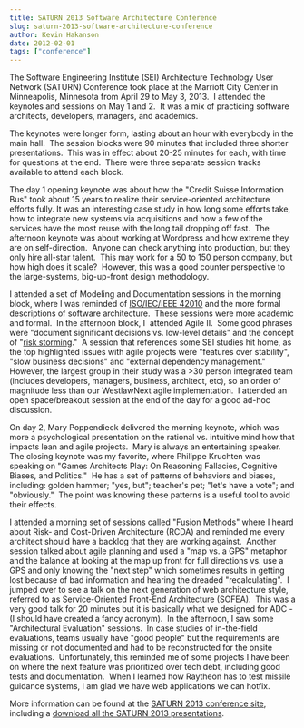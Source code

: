 ```yaml
---
title: SATURN 2013 Software Architecture Conference
slug: saturn-2013-software-architecture-conference
author: Kevin Hakanson
date: 2012-02-01
tags: ["conference"]
---
```

The Software Engineering Institute (SEI) Architecture Technology User Network (SATURN) Conference took place at the Marriott City Center in Minneapolis, Minnesota from April 29 to May 3, 2013.  I attended the keynotes and sessions on May 1 and 2.  It was a mix of practicing software architects, developers, managers, and academics.

The keynotes were longer form, lasting about an hour with everybody in the main hall.  The session blocks were 90 minutes that included three shorter presentations.  This was in effect about 20-25 minutes for each, with time for questions at the end.  There were three separate session tracks available to attend each block.

The day 1 opening keynote was about how the "Credit Suisse Information Bus" took about 15 years to realize their service-oriented architecture efforts fully.  It was an interesting case study in how long some efforts take, how to integrate new systems via acquisitions and how a few of the services have the most reuse with the long tail dropping off fast.  The afternoon keynote was about working at Wordpress and how extreme they are on self-direction.  Anyone can check anything into production, but they only hire all-star talent.  This may work for a 50 to 150 person company, but how high does it scale?  However, this was a good counter perspective to the large-systems, big-up-front design methodology.

I attended a set of Modeling and Documentation sessions in the morning block, where I was reminded of [ISO/IEC/IEEE 42010](http://www.iso-architecture.org/ieee-1471/defining-architecture.html) and the more formal descriptions of software architecture.  These sessions were more academic and formal.  In the afternoon block, I  attended Agile II.  Some good phrases were "document significant decisions vs. low-level details" and the concept of "[risk storming](http://www.codingthearchitecture.com/2012/07/11/risk_storming.html)."  A session that references some SEI studies hit home, as the top highlighted issues with agile projects were "features over stability", "slow business decisions" and "external dependency management."  However, the largest group in their study was a >30 person integrated team (includes developers, managers, business, architect, etc), so an order of magnitude less than our WestlawNext agile implementation.  I attended an open space/breakout session at the end of the day for a good ad-hoc discussion.

On day 2, Mary Poppendieck delivered the morning keynote, which was more a psychological presentation on the rational vs. intuitive mind how that impacts lean and agile projects.  Mary is always an entertaining speaker.  The closing keynote was my favorite, where Philippe Kruchten was speaking on "Games Architects Play: On Reasoning Fallacies, Cognitive Biases, and Politics."  He has a set of patterns of behaviors and biases, including: golden hammer; "yes, but"; teacher's pet; "let's have a vote"; and "obviously."  The point was knowing these patterns is a useful tool to avoid their effects.

I attended a morning set of sessions called "Fusion Methods" where I heard about Risk- and Cost-Driven Architecture (RCDA) and reminded me every architect should have a backlog that they are working against.  Another session talked about agile planning and used a "map vs. a GPS" metaphor and the balance at looking at the map up front for full directions vs. use a GPS and only knowing the "next step" which sometimes results in getting lost because of bad information and hearing the dreaded "recalculating".  I jumped over to see a talk on the next generation of web architecture style, referred to as Service-Oriented Front-End Architecture (SOFEA).  This was a very good talk for 20 minutes but it is basically what we designed for ADC - (I should have created a fancy acronym).  In the afternoon, I saw some "Architectural Evaluation" sessions.  In case studies of in-the-field evaluations, teams usually have "good people" but the requirements are missing or not documented and had to be reconstructed for the onsite evaluations.  Unfortunately, this reminded me of some projects I have been on where the next feature was prioritized over tech debt, including good tests and documentation.  When I learned how Raytheon has to test missile guidance systems, I am glad we have web applications we can hotfix.

More information can be found at the [SATURN 2013 conference site](http://www.sei.cmu.edu/saturn/2013/), including a [download all the SATURN 2013 presentations](http://www.sei.cmu.edu/saturn/2013/upload/SATURN-2013-presentations.zip).